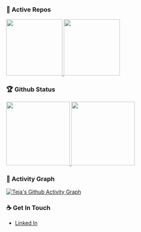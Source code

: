 <!--
**imsatyasaiteja/imsatyasaiteja** is a ✨ _special_ ✨ repository because its `README.md` (this file) appears on your GitHub profile.

Here are some ideas to get you started:

- 🔭 I’m currently working on ... 

- 👯 I’m looking to collaborate on ...
- 🤔 I’m looking for help with ...
- 💬 Ask me about ...
- 📫 How to reach me: ...
- 😄 Pronouns: ...
- ⚡ Fun fact: ...
-->

### 👀 Active Repos
<p align="left">
    <a href="https://github.com/imsatyasaiteja/DVWA_Exploitation">
        <img height="150em" src="https://github-readme-stats.vercel.app/api/pin/?username=imsatyasaiteja&repo=DVWA_Exploitation&theme=prussian" />
    </a>
    <a href="https://github.com/imsatyasaiteja/Network_Science">
        <img height="150em" src="https://github-readme-stats.vercel.app/api/pin/?username=imsatyasaiteja&repo=Network_Science&theme=prussian" />
    </a>
</p>

### 🏆 Github Status
<p align="left">
    <a href="https://github.com/imsatyasaiteja">
        <img height="170em" src="https://github-readme-stats.zohan.tech/api?username=imsatyasaiteja&show_icons=true&theme=prussian&include_all_commits=true" />
        <img height="170em" src="https://github-readme-stats.zohan.tech/api/top-langs/?username=imsatyasaiteja&theme=prussian&layout=compact" />
    </a>
</p>

### 👀 Activity Graph
[![Teja's Github Activity Graph](https://github-readme-activity-graph.vercel.app/graph?username=imsatyasaiteja&theme=react-dark)](https://github-readme-activity-graph.vercel.app)

### ☕ Get In Touch
- [Linked In](https://www.linkedin.com/in/imsatyasaiteja)
